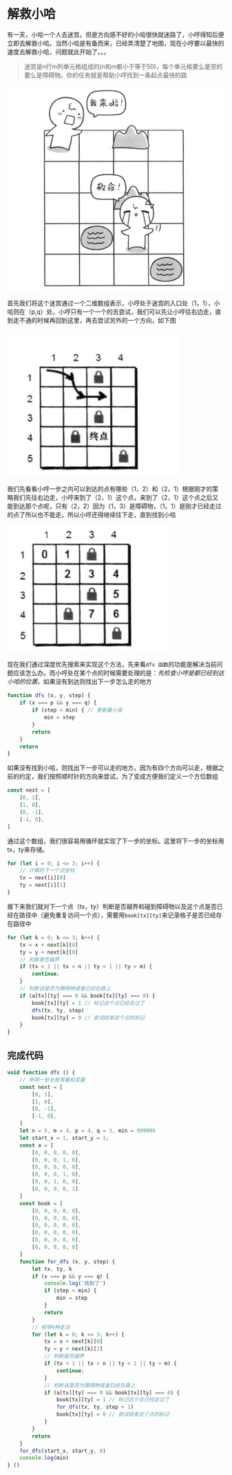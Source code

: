 # 解救小哈

有一天，小哈一个人去迷宫。但是方向感不好的小哈很快就迷路了，小哼得知后便立即去解救小哈。当然小哈是有备而来，已经弄清楚了地图，现在小哼要以最快的速度去解救小哈，问题就此开始了。。。

> 迷宫是n行m列单元格组成的(n和m都小于等于50)，每个单元格要么是空的要么是障碍物。你的任务就是帮助小哼找到一条起点最快的路

![解救小哈](../../images/class4/2.png)

首先我们将这个迷宫通过一个二维数组表示，小哼处于迷宫的入口处（1，1），小哈则在（p,q）处，小哼只有一个一个的去尝试，我们可以先让小哼往右边走，直到走不通的时候再回到这里，再去尝试另外的一个方向，如下图

![解救小哈](../../images/class4/3.png)

我们先看看小哼一步之内可以到达的点有哪些（1，2）和（2，1）根据刚才的策略我们先往右边走，小哼来到了（2，1）这个点，来到了（2，1）这个点之后又能到达那个点呢，只有（2，2）因为（1，3）是障碍物，（1，1）是刚才已经走过的点了所以也不能走。所以小哼还得继续往下走，直到找到小哈

![解救小哈](../../images/class4/4.png)

现在我们通过深度优先搜索来实现这个方法，先来看`dfs 函数`的功能是解决当前问题应该怎么办。而小哼处在某个点的时候需要处理的是：*先检查小哼是都已经到达小哈的位置*，如果没有到达则找出下一步怎么走的地方

```javascript
function dfs (x, y, step) {
    if (x === p && y === q) {
        if (step < min) { // 更新最小值
            min = step
        }
        return
    } 
    return
}
```

如果没有找到小哈，则找出下一步可以走的地方。因为有四个方向可以走，根据之前的约定，我们按照顺时针的方向来尝试，为了变成方便我们定义一个方位数组

```javascript
const next = [
    [0, 1],
    [1, 0],
    [0, -1],
    [-1, 0],
]
```

通过这个数组，我们很容易用循环就实现了下一步的坐标。这里将下一步的坐标用tx，ty来存储。

```javascript
for (let i = 0; i <= 3; i++) {
    // 计算的下一个点坐标
    tx = next[i][0]
    ty = next[i][1]
}
```

接下来我们就对下一个点（tx，ty）判断是否越界和碰到障碍物以及这个点是否已经在路径中（避免重复访问一个点），需要用`book[tx][ty]`来记录格子是否已经存在路径中

```javascript
for (let k = 0; k <= 3; k++) {
    tx = x + next[k][0]
    ty = y + next[k][0]
    // 判断是否越界
    if (tx < 1 || tx > n || ty < 1 || ty > m) {
        continue;
    }
    // 判断该是否为障碍物或者已经在路上
    if (a[tx][ty] === 0 && book[tx][ty] === 0) {
        book[tx][ty] = 1 // 标记这个点已经走过了
        dfs(tx, ty, step)
        book[tx][ty] = 0 // 尝试结束这个点的标记
    }
}
```

## 完成代码

```javascript
void function dfs () {
    // 申明一些全局常量和变量
    const next = [
        [0, 1],
        [1, 0],
        [0, -1],
        [-1, 0],
    ]
    let n = 5, m = 4, p = 4, q = 3, min = 999999
    let start_x = 1, start_y = 1;
    const a = [
        [0, 0, 0, 0, 0],
        [0, 0, 0, 1, 0],
        [0, 0, 0, 0, 0],
        [0, 0, 0, 1, 0],
        [0, 0, 1, 0, 0],
        [0, 0, 0, 0, 1]
    ]
    const book = [
        [0, 0, 0, 0, 0],
        [0, 0, 0, 0, 0],
        [0, 0, 0, 0, 0],
        [0, 0, 0, 0, 0],
        [0, 0, 0, 0, 0],
        [0, 0, 0, 0, 0]
    ]
    function for_dfs (x, y, step) {
        let tx, ty, k
        if (x === p && y === q) {
            console.log('找到了')
            if (step < min) {
                min = step
            }
            return
        }
        // 枚举4种走法
        for (let k = 0; k <= 3; k++) {
            tx = x + next[k][0]
            ty = y + next[k][1]
            // 判断是否越界
            if (tx < 1 || tx > n || ty < 1 || ty > m) {
                continue;
            }
            // 判断该是否为障碍物或者已经在路上
            if (a[tx][ty] === 0 && book[tx][ty] === 0) {
                book[tx][ty] = 1 // 标记这个点已经走过了
                for_dfs(tx, ty, step + 1)
                book[tx][ty] = 0 // 尝试结束这个点的标记
            }
        }
        return
    }
    for_dfs(start_x, start_y, 0)
    console.log(min)
} ()

```